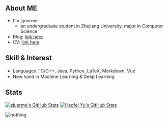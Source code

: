 

## About ME

- I'm zjuerme
  -  an undergraduate student in Zhejiang University, major in Computer Science
- Blog: [link here](https://zjuerme.github.io/)
- CV: [link here](https://github.com/zjuerme/zjuerme.github.io/blob/main/CV.pdf)

## Skill & Interest

- Languages：C/C++, Java, Python, LaTeX, Markdown, Vue
- New hand in Machine Learning & Deep Learning

## Stats

<a href="https://github.com/zjuerme/zjuerme">
  <img align="center" src="https://github-readme-stats.vercel.app/api/top-langs/?username=zjuerme&langs_count=10&layout=compact&exclude_repo=zjuerme.github.io,g22_learning_in_zju" alt="zjuerme's GitHub Stats" /></a>

<a href="https://github.com/zjuerme">
  <img align="center" src="https://github-readme-stats.vercel.app/api?username=zjuerme&show_icons=true&line_height=27&count_private=true&title_color=6aa6f8" alt="Haofei Yu's GitHub Stats" /></a>

![nothing](https://visitor-badge.laobi.icu/badge?page_id=zjuerme)
